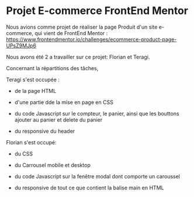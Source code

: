# Projet E-commerce FrontEnd Mentor
Nous avions comme projet de réaliser la page Produit d'un site e-commerce, qui vient de FrontEnd Mentor :
https://www.frontendmentor.io/challenges/ecommerce-product-page-UPsZ9MJp6

Nous avons été 2 a travailler sur ce projet: Florian et Teragi.

Concernant la répartitions des tâches, 

Teragi s'est occupée :   

* de la page HTML 

* d'une partie dde la mise en page en CSS 

* du code Javascript sur le compteur, le panier, ainsi que les bouttons ajouter au panier et delete du panier

* du responsive du header

Florian s'est occupé:   

* du CSS

* du Carrousel mobile et desktop

* du code Javascript sur la fenêtre modal dont comporte un caroussel 

* du responsive de tout ce que contient la balise main en HTML